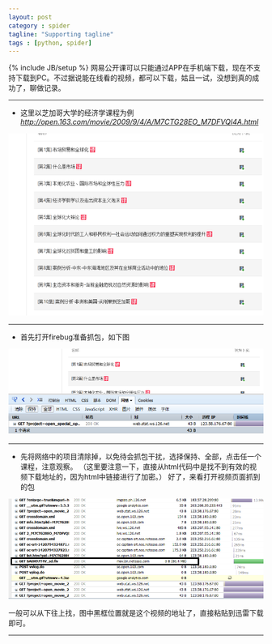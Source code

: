 ```yaml
---
layout: post
category : spider
tagline: "Supporting tagline"
tags : [python, spider]
---
```

{% include JB/setup %}
网易公开课可以只能通过APP在手机端下载，现在不支持下载到PC。不过据说能在线看的视频，都可以下载，姑且一试，没想到真的成功了，聊做记录。

---

- 这里以芝加哥大学的经济学课程为例 _http://open.163.com/movie/2009/9/4/A/M7CTG28EO_M7DFVQI4A.html_ 

![公开课1](https://raw.githubusercontent.com/amornuist/amornuist.github.com/master/_posts/core-samples/1.PNG)

---

- 首先打开firebug准备抓包，如下图

![公开课2](https://raw.githubusercontent.com/amornuist/amornuist.github.com/master/_posts/core-samples/2.PNG)

---

- 先将网络中的项目清除掉，以免待会抓包干扰，选择保持、全部，点击任一个课程，注意观察。
（这里要注意一下，直接从html代码中是找不到有效的视频下载地址的，因为html中链接进行了加密。）
好了，来看打开视频页面抓到的包

![公开课3](https://raw.githubusercontent.com/amornuist/amornuist.github.com/master/_posts/core-samples/3.PNG)

一般可以从下往上找，图中黑框位置就是这个视频的地址了，直接粘贴到迅雷下载即可。

---
